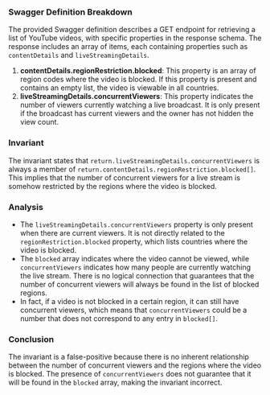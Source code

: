 ### Swagger Definition Breakdown
The provided Swagger definition describes a GET endpoint for retrieving a list of YouTube videos, with specific properties in the response schema. The response includes an array of items, each containing properties such as `contentDetails` and `liveStreamingDetails`. 

1. **contentDetails.regionRestriction.blocked**: This property is an array of region codes where the video is blocked. If this property is present and contains an empty list, the video is viewable in all countries.
2. **liveStreamingDetails.concurrentViewers**: This property indicates the number of viewers currently watching a live broadcast. It is only present if the broadcast has current viewers and the owner has not hidden the view count.

### Invariant
The invariant states that `return.liveStreamingDetails.concurrentViewers` is always a member of `return.contentDetails.regionRestriction.blocked[]`. This implies that the number of concurrent viewers for a live stream is somehow restricted by the regions where the video is blocked.

### Analysis
- The `liveStreamingDetails.concurrentViewers` property is only present when there are current viewers. It is not directly related to the `regionRestriction.blocked` property, which lists countries where the video is blocked. 
- The `blocked` array indicates where the video cannot be viewed, while `concurrentViewers` indicates how many people are currently watching the live stream. There is no logical connection that guarantees that the number of concurrent viewers will always be found in the list of blocked regions. 
- In fact, if a video is not blocked in a certain region, it can still have concurrent viewers, which means that `concurrentViewers` could be a number that does not correspond to any entry in `blocked[]`.

### Conclusion
The invariant is a false-positive because there is no inherent relationship between the number of concurrent viewers and the regions where the video is blocked. The presence of `concurrentViewers` does not guarantee that it will be found in the `blocked` array, making the invariant incorrect.

